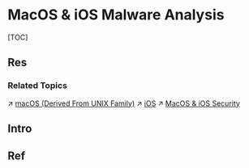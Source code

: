 # MacOS & iOS Malware Analysis

[TOC]



## Res
### Related Topics
↗ [macOS (Derived From UNIX Family)](../../../../../../../🔑%20CS%20Core/🥷🏼%20Operating%20Systems%20&%20Kernels%20(Engineering%20Part)/Apple%20Operating%20Systems/macOS%20(Derived%20From%20UNIX%20Family)/macOS%20(Derived%20From%20UNIX%20Family).md)
↗ [iOS](../../../../../../../🔑%20CS%20Core/🥷🏼%20Operating%20Systems%20&%20Kernels%20(Engineering%20Part)/Apple%20Operating%20Systems/iOS/iOS.md)
↗ [MacOS & iOS Security](../../../../../System%20Security/🧸%20Operating%20System%20Security/🍎%20MacOS%20&%20iOS%20Security/MacOS%20&%20iOS%20Security.md)



## Intro



## Ref
